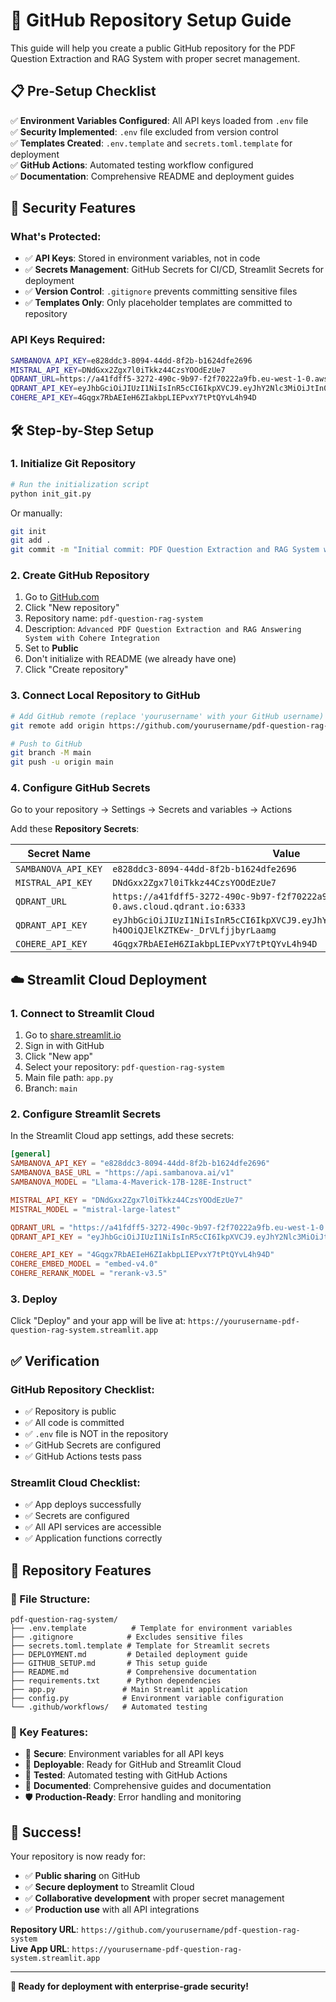 # 🚀 GitHub Repository Setup Guide

This guide will help you create a public GitHub repository for the PDF Question Extraction and RAG System with proper secret management.

## 📋 Pre-Setup Checklist

✅ **Environment Variables Configured**: All API keys loaded from `.env` file  
✅ **Security Implemented**: `.env` file excluded from version control  
✅ **Templates Created**: `.env.template` and `secrets.toml.template` for deployment  
✅ **GitHub Actions**: Automated testing workflow configured  
✅ **Documentation**: Comprehensive README and deployment guides  

## 🔐 Security Features

### **What's Protected:**
- ✅ **API Keys**: Stored in environment variables, not in code
- ✅ **Secrets Management**: GitHub Secrets for CI/CD, Streamlit Secrets for deployment
- ✅ **Version Control**: `.gitignore` prevents committing sensitive files
- ✅ **Templates Only**: Only placeholder templates are committed to repository

### **API Keys Required:**
```bash
SAMBANOVA_API_KEY=e828ddc3-8094-44dd-8f2b-b1624dfe2696
MISTRAL_API_KEY=DNdGxx2Zgx7l0iTkkz44CzsYOOdEzUe7
QDRANT_URL=https://a41fdff5-3272-490c-9b97-f2f70222a9fb.eu-west-1-0.aws.cloud.qdrant.io:6333
QDRANT_API_KEY=eyJhbGciOiJIUzI1NiIsInR5cCI6IkpXVCJ9.eyJhY2Nlc3MiOiJtIn0.vHNATr9Jl5-h4OOiQJElKZTKEw-_DrVLfjjbyrLaamg
COHERE_API_KEY=4Gqgx7RbAEIeH6ZIakbpLIEPvxY7tPtQYvL4h94D
```

## 🛠️ Step-by-Step Setup

### **1. Initialize Git Repository**

```bash
# Run the initialization script
python init_git.py
```

Or manually:
```bash
git init
git add .
git commit -m "Initial commit: PDF Question Extraction and RAG System with secure environment variable management"
```

### **2. Create GitHub Repository**

1. Go to [GitHub.com](https://github.com)
2. Click "New repository"
3. Repository name: `pdf-question-rag-system`
4. Description: `Advanced PDF Question Extraction and RAG Answering System with Cohere Integration`
5. Set to **Public**
6. Don't initialize with README (we already have one)
7. Click "Create repository"

### **3. Connect Local Repository to GitHub**

```bash
# Add GitHub remote (replace 'yourusername' with your GitHub username)
git remote add origin https://github.com/yourusername/pdf-question-rag-system.git

# Push to GitHub
git branch -M main
git push -u origin main
```

### **4. Configure GitHub Secrets**

Go to your repository → Settings → Secrets and variables → Actions

Add these **Repository Secrets**:

| Secret Name | Value |
|-------------|-------|
| `SAMBANOVA_API_KEY` | `e828ddc3-8094-44dd-8f2b-b1624dfe2696` |
| `MISTRAL_API_KEY` | `DNdGxx2Zgx7l0iTkkz44CzsYOOdEzUe7` |
| `QDRANT_URL` | `https://a41fdff5-3272-490c-9b97-f2f70222a9fb.eu-west-1-0.aws.cloud.qdrant.io:6333` |
| `QDRANT_API_KEY` | `eyJhbGciOiJIUzI1NiIsInR5cCI6IkpXVCJ9.eyJhY2Nlc3MiOiJtIn0.vHNATr9Jl5-h4OOiQJElKZTKEw-_DrVLfjjbyrLaamg` |
| `COHERE_API_KEY` | `4Gqgx7RbAEIeH6ZIakbpLIEPvxY7tPtQYvL4h94D` |

## ☁️ Streamlit Cloud Deployment

### **1. Connect to Streamlit Cloud**

1. Go to [share.streamlit.io](https://share.streamlit.io)
2. Sign in with GitHub
3. Click "New app"
4. Select your repository: `pdf-question-rag-system`
5. Main file path: `app.py`
6. Branch: `main`

### **2. Configure Streamlit Secrets**

In the Streamlit Cloud app settings, add these secrets:

```toml
[general]
SAMBANOVA_API_KEY = "e828ddc3-8094-44dd-8f2b-b1624dfe2696"
SAMBANOVA_BASE_URL = "https://api.sambanova.ai/v1"
SAMBANOVA_MODEL = "Llama-4-Maverick-17B-128E-Instruct"

MISTRAL_API_KEY = "DNdGxx2Zgx7l0iTkkz44CzsYOOdEzUe7"
MISTRAL_MODEL = "mistral-large-latest"

QDRANT_URL = "https://a41fdff5-3272-490c-9b97-f2f70222a9fb.eu-west-1-0.aws.cloud.qdrant.io:6333"
QDRANT_API_KEY = "eyJhbGciOiJIUzI1NiIsInR5cCI6IkpXVCJ9.eyJhY2Nlc3MiOiJtIn0.vHNATr9Jl5-h4OOiQJElKZTKEw-_DrVLfjjbyrLaamg"

COHERE_API_KEY = "4Gqgx7RbAEIeH6ZIakbpLIEPvxY7tPtQYvL4h94D"
COHERE_EMBED_MODEL = "embed-v4.0"
COHERE_RERANK_MODEL = "rerank-v3.5"
```

### **3. Deploy**

Click "Deploy" and your app will be live at: `https://yourusername-pdf-question-rag-system.streamlit.app`

## ✅ Verification

### **GitHub Repository Checklist:**
- ✅ Repository is public
- ✅ All code is committed
- ✅ `.env` file is NOT in the repository
- ✅ GitHub Secrets are configured
- ✅ GitHub Actions tests pass

### **Streamlit Cloud Checklist:**
- ✅ App deploys successfully
- ✅ Secrets are configured
- ✅ All API services are accessible
- ✅ Application functions correctly

## 🎯 Repository Features

### **📁 File Structure:**
```
pdf-question-rag-system/
├── .env.template          # Template for environment variables
├── .gitignore            # Excludes sensitive files
├── secrets.toml.template # Template for Streamlit secrets
├── DEPLOYMENT.md         # Detailed deployment guide
├── GITHUB_SETUP.md       # This setup guide
├── README.md             # Comprehensive documentation
├── requirements.txt      # Python dependencies
├── app.py               # Main Streamlit application
├── config.py            # Environment variable configuration
└── .github/workflows/   # Automated testing
```

### **🔧 Key Features:**
- 🔐 **Secure**: Environment variables for all API keys
- 🚀 **Deployable**: Ready for GitHub and Streamlit Cloud
- 🧪 **Tested**: Automated testing with GitHub Actions
- 📖 **Documented**: Comprehensive guides and documentation
- 🛡️ **Production-Ready**: Error handling and monitoring

## 🎉 Success!

Your repository is now ready for:
- ✅ **Public sharing** on GitHub
- ✅ **Secure deployment** to Streamlit Cloud
- ✅ **Collaborative development** with proper secret management
- ✅ **Production use** with all API integrations

**Repository URL**: `https://github.com/yourusername/pdf-question-rag-system`  
**Live App URL**: `https://yourusername-pdf-question-rag-system.streamlit.app`

---

**🚀 Ready for deployment with enterprise-grade security!**
